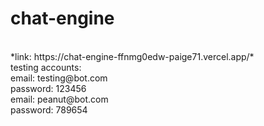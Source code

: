 # chat-engine
 <br />
 *link: https://chat-engine-ffnmg0edw-paige71.vercel.app/*
 <br />
 testing accounts:
 <br />
 email: testing@bot.com
 <br />
 password: 123456
 <br />
 email: peanut@bot.com
 <br />
 password: 789654
